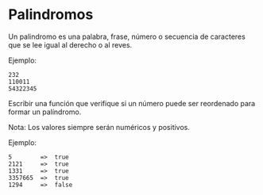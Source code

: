 # Palindromos

Un palindromo es una palabra, frase, número o secuencia de caracteres que se lee igual al derecho o al reves.

Ejemplo:

```
232
110011
54322345
```

Escribir una función que verifique si un número puede ser reordenado para formar un palíndromo.

Nota: Los valores siempre serán numéricos y positivos.

Ejemplo:

```
5        =>  true
2121     =>  true
1331     =>  true
3357665  =>  true
1294     =>  false
```